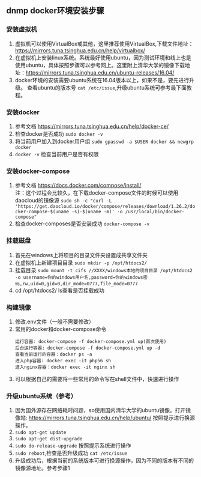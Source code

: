 ## dnmp docker环境安装步骤

### 安装虚拟机
1. 虚拟机可以使用VirtualBox或其他，这里推荐使用VirtualBox,下载文件地址：https://mirrors.tuna.tsinghua.edu.cn/help/virtualbox/
2. 在虚拟机上安装linux系统。系统最好使用ubuntu，因为测试环境和线上也是使用ubuntu，具体按照步骤可以参考网上。这里附上清华大学的镜像下载地址：https://mirrors.tuna.tsinghua.edu.cn/ubuntu-releases/16.04/
3. docker环境的安装需要ubuntu系统在16.04版本以上，如果不是，要先进行升级。 查看ubuntu的版本号 `cat /etc/issue`,升级ubuntu系统可参考最下面教程。

### 安装docker
1. 参考文档 https://mirrors.tuna.tsinghua.edu.cn/help/docker-ce/  
2. 检查docker是否成功 `sudo docker -v`
3. 将当前用户加入到docker用户组 `sudo gpasswd -a $USER docker && newgrp docker`
4. `docker -v` 检查当前用户是否有权限

### 安装docker-compose
1. 参考文档 https://docs.docker.com/compose/install/  
    注：这个过程会比较久，在下载docker-compose文件的时候可以使用daocloud的镜像源
    `sudo sh -c "curl -L 'https://get.daocloud.io/docker/compose/releases/download/1.26.2/docker-compose-$(uname -s)-$(uname -m)' -o /usr/local/bin/docker-compose"`
2. 检查docker-composes是否安装成功 `docker-compose -v`

### 挂载磁盘
1. 首先在windows上将项目的目录文件夹设置成共享文件夹
2. 在虚拟机上新建项目目录 `sudo mkdir -p /opt/htdocs2/`
3. 挂载目录 `sudo mount -t cifs //XXXX/windows本地的项目目录 /opt/htdocs2 -o username=你的windows用户名,password=你的windows密码,rw,uid=0,gid=0,dir_mode=0777,file_mode=0777`
4. cd /opt/htdocs2/ ls查看是否挂载成功

### 构建镜像
1. 修改.env文件（一般不需要修改）
2. 常用的docker和docker-compose命令
    ```
    运行容器: docker-compose -f docker-compose.yml up(首次使用)
    后台运行容器: docker-compose -f docker-compose.yml up -d
    查看当前运行的容器：docker ps -a
    进入php容器: docker exec -it php56 sh
    进入nginx容器：docker exec -it nginx sh
    ```
3. 可以根据自己的需要将一些常用的命令写在shell文件中，快速进行操作

### 升级ubuntu系统（参考）
1. 因为国外源存在网络耗时问题，so使用国内清华大学的ubuntu镜像。打开镜像站: https://mirrors.tuna.tsinghua.edu.cn/help/ubuntu/ 按照提示进行换源操作。
2. `sudo apt-get update`
3. `sudo apt-get dist-upgrade`
4. `sudo do-release-upgrade` 按照提示系统进行操作
5. `sudo reboot`,检查是否升级成功 `cat /etc/issue`
6. 升级成功后，根据当前的系统版本可进行换源操作，因为不同的版本有不同的镜像源地址。参考步骤1
